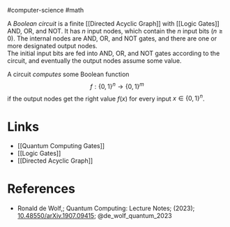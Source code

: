 #computer-science #math

A *Boolean circuit* is a finite [[Directed Acyclic Graph]] with [[Logic Gates]] AND, OR, and NOT.
It has $n$ input nodes, which contain the $n$ input bits ($n\geq 0$). The internal nodes are AND, OR, and NOT gates, and there are one or more designated output nodes.  
The initial input bits are fed into AND, OR, and NOT gates according to the circuit, and eventually the output nodes assume some value.

A circuit *computes* some Boolean function $$f: \{0,1\}^n\rightarrow\{0,1\}^m$$ if the output nodes get the right value $f(x)$ for every input $x\in\{0,1\}^n$.

# Links
- [[Quantum Computing Gates]]
- [[Logic Gates]]
- [[Directed Acyclic Graph]]

# References
-  Ronald de Wolf,; Quantum Computing: Lecture Notes; (2023); [10.48550/arXiv.1907.09415](https://www.doi.org/10.48550/arXiv.1907.09415);  @de_wolf_quantum_2023 
